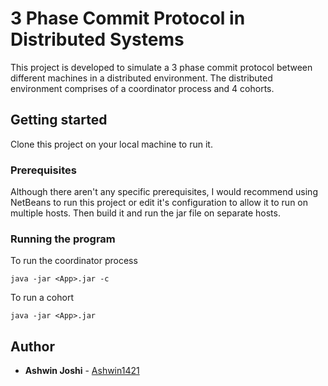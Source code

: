 # 3 Phase Commit Protocol in Distributed Systems
This project is developed to simulate a 3 phase commit protocol between different machines in a distributed environment. The distributed environment comprises of a coordinator process and 4 cohorts.
## Getting started
Clone this project on your local machine to run it.
### Prerequisites
Although there aren't any specific prerequisites, I would recommend using NetBeans to run this project or edit it's configuration to allow it to run on multiple hosts. Then build it and run the jar file on separate hosts.
### Running the program
To run the coordinator process
```
java -jar <App>.jar -c
```
To run a cohort
```
java -jar <App>.jar
```
## Author
* **Ashwin Joshi** - [Ashwin1421](https://github.com/Ashwin1421)
